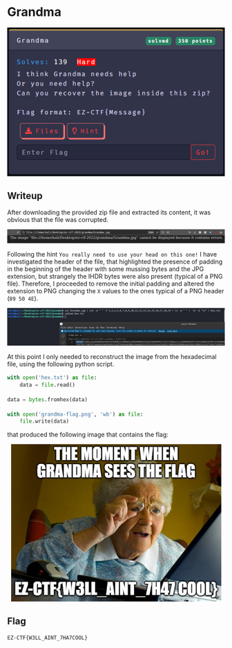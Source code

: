 # Grandma

<p align="center"><img src="https://github.com/greedpanda/ez-ctf-2022/blob/main/assets/challenge-cards/Grandma.jpg"/></p>

## Writeup

After downloading the provided zip file and extracted its content, it was obvious that the file was corrupted.

<p align="center"><img src="https://github.com/greedpanda/ez-ctf-2022/blob/main/assets/grandma0.jpg"/></p>

Following the hint `You really need to use your head on this one!` I have investigated the header of the file, that highlighted the presence of padding in the beginning of the header with some mussing bytes and the JPG extension, but strangely the IHDR bytes were also present (typical of a PNG file). Therefore, I proceeded to remove the initial padding and altered the extension to PNG changing the `X` values to the ones typical of a PNG header (`89 50 4E`).

<p align="center"><img src="https://github.com/greedpanda/ez-ctf-2022/blob/main/assets/grandma1.jpg"/></p>

At this point I only needed to reconstruct the image from the hexadecimal file, using the following python script.

```py
with open('hex.txt') as file:
    data = file.read()

data = bytes.fromhex(data)

with open('grandma-flag.png', 'wb') as file:
    file.write(data)
```
that produced the following image that contains the flag:

<p align="center"><img src="https://github.com/greedpanda/ez-ctf-2022/blob/main/assets/grandma-flag.png"/></p>

## Flag

    EZ-CTF{W3LL_AINT_7HA7COOL}
